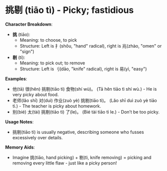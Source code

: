 # **挑剔 (tiāo tì) - Picky; fastidious**

**Character Breakdown**:  
- **挑** (tiāo):
  - Meaning: to choose, to pick
  - Structure: Left is 扌(shǒu, "hand" radical), right is 兆(zhào, "omen" or "sign")  
- **剔** (tì):
  - Meaning: to pick out; to remove
  - Structure: Left is 刂(dāo, "knife" radical), right is 易(yì, "easy")

**Examples**:  
- 他(tā) 很(hěn) 挑剔(tiāo tì) 食物(shí wù)。 (Tā hěn tiāo tì shí wù.) - He is very picky about food.  
- 老师(lǎo shī) 对(duì) 作业(zuò yè) 挑剔(tiāo tì)。 (Lǎo shī duì zuò yè tiāo tì.) - The teacher is picky about homework.  
- 别(bié) 太(tài) 挑剔(tiāo tì) 了(le)。 (Bié tài tiāo tì le.) - Don’t be too picky.

**Usage Notes**:  
- 挑剔(tiāo tì) is usually negative, describing someone who fusses excessively over details.

**Memory Aids**:  
- Imagine 挑(tiāo, hand picking) + 剔(tì, knife removing) = picking and removing every little flaw - just like a picky person!